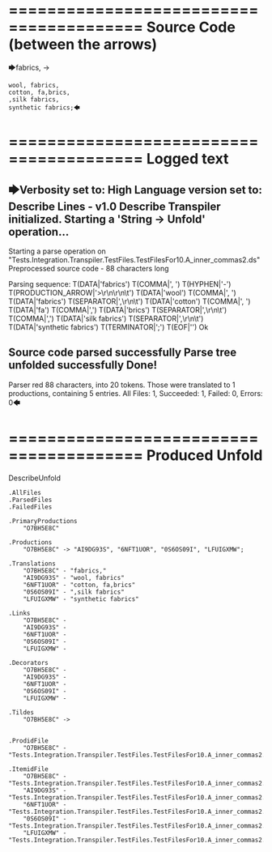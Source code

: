 ========================================
Source Code (between the arrows)
========================================

🡆fabrics, ->

	wool, fabrics,
	cotton, fa,brics,
	,silk fabrics,
	synthetic fabrics;🡄

========================================
Logged text
========================================

🡆Verbosity set to: High
Language version set to: Describe Lines - v1.0
Describe Transpiler initialized.
Starting a 'String -> Unfold' operation...
------------------------
Starting a parse operation on "Tests.Integration.Transpiler.TestFiles.TestFilesFor10.A_inner_commas2.ds"
Preprocessed source code - 88 characters long

Parsing sequence: T(DATA|'fabrics') T(COMMA|', ') T(HYPHEN|'-') T(PRODUCTION_ARROW|'>\r\n\r\n\t') T(DATA|'wool') T(COMMA|', ') T(DATA|'fabrics') T(SEPARATOR|',\r\n\t') T(DATA|'cotton') T(COMMA|', ') T(DATA|'fa') T(COMMA|',') T(DATA|'brics') T(SEPARATOR|',\r\n\t') T(COMMA|',') T(DATA|'silk fabrics') T(SEPARATOR|',\r\n\t') T(DATA|'synthetic fabrics') T(TERMINATOR|';') T(EOF|'<EOF>') Ok

Source code parsed successfully
Parse tree unfolded successfully
Done!
------------------------
Parser red 88 characters, into 20 tokens.
Those were translated to 1 productions, containing 5 entries.
All Files: 1, Succeeded: 1, Failed: 0, Errors: 0🡄

========================================
Produced Unfold
========================================

DescribeUnfold

    .AllFiles
    .ParsedFiles
    .FailedFiles

    .PrimaryProductions
        "O7BH5E8C" 

    .Productions
        "O7BH5E8C" -> "AI9DG93S", "6NFT1UOR", "0S6OS09I", "LFUIGXMW";

    .Translations
        "O7BH5E8C" - "fabrics,"
        "AI9DG93S" - "wool, fabrics"
        "6NFT1UOR" - "cotton, fa,brics"
        "0S6OS09I" - ",silk fabrics"
        "LFUIGXMW" - "synthetic fabrics"

    .Links
        "O7BH5E8C" - 
        "AI9DG93S" - 
        "6NFT1UOR" - 
        "0S6OS09I" - 
        "LFUIGXMW" - 

    .Decorators
        "O7BH5E8C" - 
        "AI9DG93S" - 
        "6NFT1UOR" - 
        "0S6OS09I" - 
        "LFUIGXMW" - 

    .Tildes
        "O7BH5E8C" -> 


    .ProdidFile
        "O7BH5E8C" - "Tests.Integration.Transpiler.TestFiles.TestFilesFor10.A_inner_commas2.ds"

    .ItemidFile
        "O7BH5E8C" - "Tests.Integration.Transpiler.TestFiles.TestFilesFor10.A_inner_commas2.ds"
        "AI9DG93S" - "Tests.Integration.Transpiler.TestFiles.TestFilesFor10.A_inner_commas2.ds"
        "6NFT1UOR" - "Tests.Integration.Transpiler.TestFiles.TestFilesFor10.A_inner_commas2.ds"
        "0S6OS09I" - "Tests.Integration.Transpiler.TestFiles.TestFilesFor10.A_inner_commas2.ds"
        "LFUIGXMW" - "Tests.Integration.Transpiler.TestFiles.TestFilesFor10.A_inner_commas2.ds"

